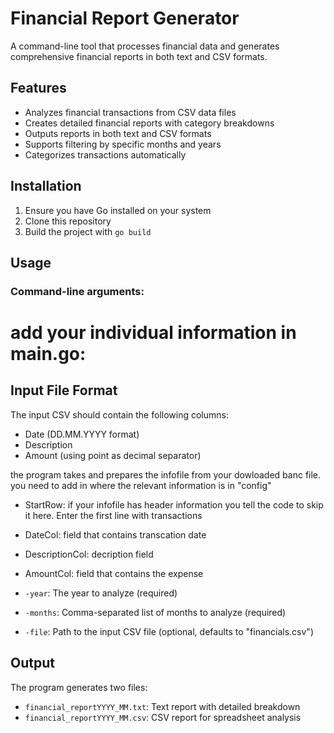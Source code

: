 # Financial Report Generator

A command-line tool that processes financial data and generates comprehensive financial reports in both text and CSV formats.

## Features

- Analyzes financial transactions from CSV data files
- Creates detailed financial reports with category breakdowns
- Outputs reports in both text and CSV formats
- Supports filtering by specific months and years
- Categorizes transactions automatically

## Installation

1. Ensure you have Go installed on your system
2. Clone this repository
3. Build the project with `go build`

## Usage

### Command-line arguments:
# add your individual information in main.go:

## Input File Format
The input CSV should contain the following columns:
- Date (DD.MM.YYYY format)
- Description
- Amount (using point as decimal separator)

the program takes and prepares the infofile from your dowloaded banc file. you need to add in where the relevant information is in 
"config"
- StartRow: if your infofile has header information you tell the code to skip it here. Enter the first line with transactions
- DateCol:  field that contains transcation date
- DescriptionCol: decription field
- AmountCol: field that contains the expense

- `-year`: The year to analyze (required)
- `-months`: Comma-separated list of months to analyze (required)
- `-file`: Path to the input CSV file (optional, defaults to "financials.csv")

## Output

The program generates two files:
- `financial_reportYYYY_MM.txt`: Text report with detailed breakdown
- `financial_reportYYYY_MM.csv`: CSV report for spreadsheet analysis